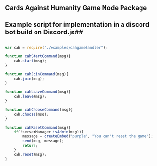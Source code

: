 ## Cards Against Humanity Game Node Package ##

## Example script for implementation in a discord bot build on Discord.js##

```javascript

var cah = require("./examples/cahgamehandler");

function cahStartCommand(msg){
	cah.start(msg);
}

function cahJoinCommand(msg){
	cah.join(msg);
}

function cahLeaveCommand(msg){
	cah.leave(msg);
}

function cahChooseCommand(msg){
	cah.choose(msg);
}

function cahResetCommand(msg){
	if(!serverManager.isAdmin(msg)){
		message = createEmbed("purple", "You can't reset the game");
		send(msg, message);
		return;
	}
	cah.reset(msg);
}
```
